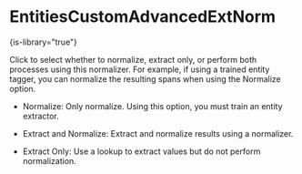 # EntitiesCustomAdvancedExtNorm

{is-library="true"}

<snippet id="EntitiesCustomAdvancedExtNorm_snippet">



Click to select whether to normalize, extract only, or perform both processes using this normalizer. For example, if using a trained entity tagger, you can normalize the resulting spans when using the Normalize option.

* Normalize: Only normalize. Using this option, you must train an entity extractor.

* Extract and Normalize: Extract and normalize results using a normalizer.

* Extract Only: Use a lookup to extract values but do not perform normalization.



</snippet>